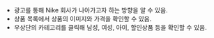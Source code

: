 - 광고를 통해 Nike 회사가 나아가고자 하는 방향을 알 수 있음.
- 상품 목록에서 상품의 이미지와 가격을 확인할 수 있음.
- 우상단의 카테고리를 클릭해 남성, 여성, 아이, 할인상품 등을 확인할 수 있음.
